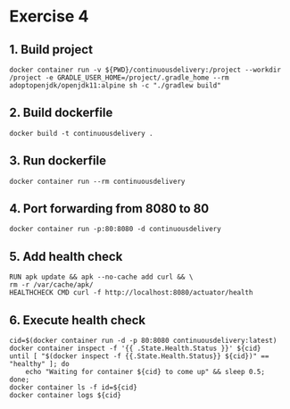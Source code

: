 # Exercise 4

## 1. Build project
`docker container run -v ${PWD}/continuousdelivery:/project --workdir /project -e GRADLE_USER_HOME=/project/.gradle_home --rm adoptopenjdk/openjdk11:alpine sh -c "./gradlew build"`
## 2. Build dockerfile
`docker build -t continuousdelivery .`
## 3. Run dockerfile
`docker container run --rm continuousdelivery`
## 4. Port forwarding from 8080 to 80
`docker container run -p:80:8080 -d continuousdelivery`

## 5. Add health check
```
RUN apk update && apk --no-cache add curl && \
rm -r /var/cache/apk/
HEALTHCHECK CMD curl -f http://localhost:8080/actuator/health
```

## 6. Execute health check
```
cid=$(docker container run -d -p 80:8080 continuousdelivery:latest) 
docker container inspect -f '{{ .State.Health.Status }}' ${cid} 
until [ "$(docker inspect -f {{.State.Health.Status}} ${cid})" == "healthy" ]; do
    echo "Waiting for container ${cid} to come up" && sleep 0.5;
done;
docker container ls -f id=${cid}
docker container logs ${cid}
```